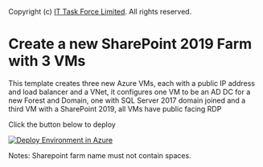Copyright (c) <a href="ittaskforce.co.nz">IT Task Force Limited</a>. All rights reserved.

# Create a new SharePoint 2019 Farm with 3 VMs

This template creates three new Azure VMs, each with a public IP address and load balancer and a VNet, it configures one VM to be an AD DC for a new Forest and Domain, one with SQL Server 2017 domain joined and a third VM with a SharePoint 2019, all VMs have public facing RDP

Click the button below to deploy

<p><a href="https://portal.azure.com/#create/Microsoft.Template/uri/https%3A%2F%2Fraw.githubusercontent.com%2FNikCharlebois%2Fazure-quickstart-templates%2Fmaster%2Fsharepoint2019-non-ha%2FmainTemplate.json"><img src="http://azuredeploy.net/deploybutton.png" alt="Deploy Environment in Azure" /></a>

Notes: Sharepoint farm name must not contain spaces.
